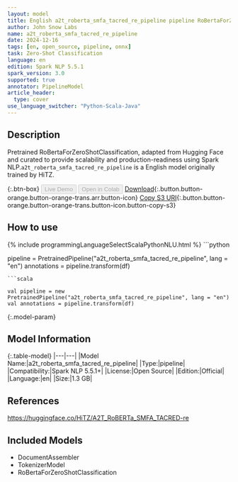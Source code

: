 ```yaml
---
layout: model
title: English a2t_roberta_smfa_tacred_re_pipeline pipeline RoBertaForZeroShotClassification from HiTZ
author: John Snow Labs
name: a2t_roberta_smfa_tacred_re_pipeline
date: 2024-12-16
tags: [en, open_source, pipeline, onnx]
task: Zero-Shot Classification
language: en
edition: Spark NLP 5.5.1
spark_version: 3.0
supported: true
annotator: PipelineModel
article_header:
  type: cover
use_language_switcher: "Python-Scala-Java"
---
```


## Description

Pretrained RoBertaForZeroShotClassification, adapted from Hugging Face and curated to provide scalability and production-readiness using Spark NLP.`a2t_roberta_smfa_tacred_re_pipeline` is a English model originally trained by HiTZ.

{:.btn-box}
<button class="button button-orange" disabled>Live Demo</button>
<button class="button button-orange" disabled>Open in Colab</button>
[Download](https://s3.amazonaws.com/auxdata.johnsnowlabs.com/public/models/a2t_roberta_smfa_tacred_re_pipeline_en_5.5.1_3.0_1734341802286.zip){:.button.button-orange.button-orange-trans.arr.button-icon}
[Copy S3 URI](s3://auxdata.johnsnowlabs.com/public/models/a2t_roberta_smfa_tacred_re_pipeline_en_5.5.1_3.0_1734341802286.zip){:.button.button-orange.button-orange-trans.button-icon.button-copy-s3}

## How to use



<div class="tabs-box" markdown="1">
{% include programmingLanguageSelectScalaPythonNLU.html %}
```python

pipeline = PretrainedPipeline("a2t_roberta_smfa_tacred_re_pipeline", lang = "en")
annotations =  pipeline.transform(df)   

```
```scala

val pipeline = new PretrainedPipeline("a2t_roberta_smfa_tacred_re_pipeline", lang = "en")
val annotations = pipeline.transform(df)

```
</div>

{:.model-param}
## Model Information

{:.table-model}
|---|---|
|Model Name:|a2t_roberta_smfa_tacred_re_pipeline|
|Type:|pipeline|
|Compatibility:|Spark NLP 5.5.1+|
|License:|Open Source|
|Edition:|Official|
|Language:|en|
|Size:|1.3 GB|

## References

https://huggingface.co/HiTZ/A2T_RoBERTa_SMFA_TACRED-re

## Included Models

- DocumentAssembler
- TokenizerModel
- RoBertaForZeroShotClassification
